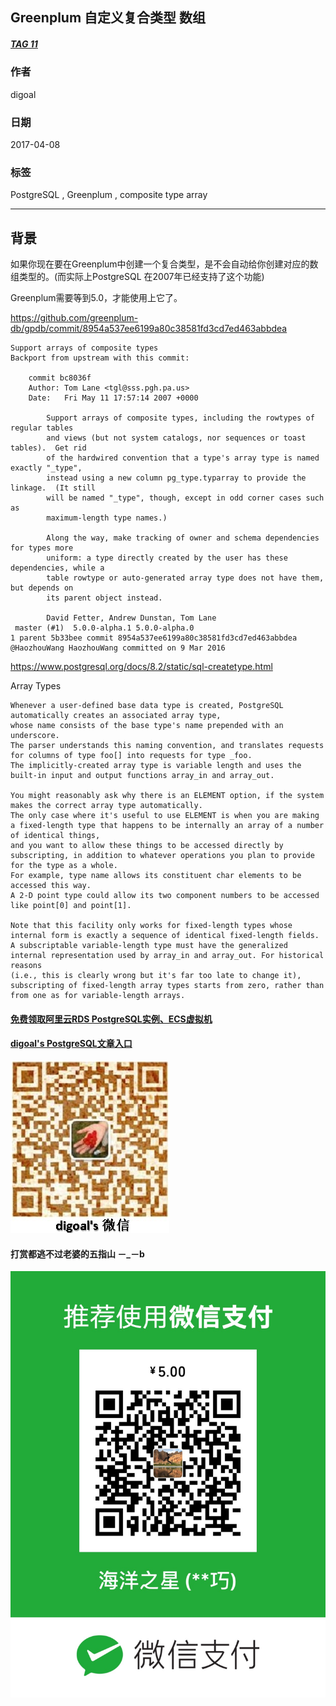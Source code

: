 ## Greenplum 自定义复合类型 数组  
##### [TAG 11](../class/11.md)
                                      
### 作者                                         
digoal                                 
                                  
### 日期                                                                                                     
2017-04-08                                
                                     
### 标签                                  
PostgreSQL , Greenplum , composite type array   
                                                                                                        
----                                                                                                  
                                                                                                           
## 背景                          
如果你现在要在Greenplum中创建一个复合类型，是不会自动给你创建对应的数组类型的。(而实际上PostgreSQL 在2007年已经支持了这个功能)  
  
Greenplum需要等到5.0，才能使用上它了。  
  
https://github.com/greenplum-db/gpdb/commit/8954a537ee6199a80c38581fd3cd7ed463abbdea  
  
```  
Support arrays of composite types  
Backport from upstream with this commit:  
  
    commit bc8036f  
    Author: Tom Lane <tgl@sss.pgh.pa.us>  
    Date:   Fri May 11 17:57:14 2007 +0000  
  
        Support arrays of composite types, including the rowtypes of regular tables  
        and views (but not system catalogs, nor sequences or toast tables).  Get rid  
        of the hardwired convention that a type's array type is named exactly "_type",  
        instead using a new column pg_type.typarray to provide the linkage.  (It still  
        will be named "_type", though, except in odd corner cases such as  
        maximum-length type names.)  
  
        Along the way, make tracking of owner and schema dependencies for types more  
        uniform: a type directly created by the user has these dependencies, while a  
        table rowtype or auto-generated array type does not have them, but depends on  
        its parent object instead.  
  
        David Fetter, Andrew Dunstan, Tom Lane  
 master (#1)  5.0.0-alpha.1 5.0.0-alpha.0  
1 parent 5b33bee commit 8954a537ee6199a80c38581fd3cd7ed463abbdea @HaozhouWang HaozhouWang committed on 9 Mar 2016  
```  
  
https://www.postgresql.org/docs/8.2/static/sql-createtype.html  
  
Array Types  
  
```  
Whenever a user-defined base data type is created, PostgreSQL automatically creates an associated array type,   
whose name consists of the base type's name prepended with an underscore.   
The parser understands this naming convention, and translates requests for columns of type foo[] into requests for type _foo.   
The implicitly-created array type is variable length and uses the built-in input and output functions array_in and array_out.  
  
You might reasonably ask why there is an ELEMENT option, if the system makes the correct array type automatically.   
The only case where it's useful to use ELEMENT is when you are making a fixed-length type that happens to be internally an array of a number of identical things,  
and you want to allow these things to be accessed directly by subscripting, in addition to whatever operations you plan to provide for the type as a whole.   
For example, type name allows its constituent char elements to be accessed this way.   
A 2-D point type could allow its two component numbers to be accessed like point[0] and point[1].   
  
Note that this facility only works for fixed-length types whose internal form is exactly a sequence of identical fixed-length fields.   
A subscriptable variable-length type must have the generalized internal representation used by array_in and array_out. For historical reasons   
(i.e., this is clearly wrong but it's far too late to change it),   
subscripting of fixed-length array types starts from zero, rather than from one as for variable-length arrays.  
```  
  
  
  
  
  
  
  
  
  
  
  
  
  
#### [免费领取阿里云RDS PostgreSQL实例、ECS虚拟机](https://free.aliyun.com/ "57258f76c37864c6e6d23383d05714ea")
  
  
#### [digoal's PostgreSQL文章入口](https://github.com/digoal/blog/blob/master/README.md "22709685feb7cab07d30f30387f0a9ae")
  
  
![digoal's weixin](../pic/digoal_weixin.jpg "f7ad92eeba24523fd47a6e1a0e691b59")
  
  
  
  
  
  
#### 打赏都逃不过老婆的五指山 －_－b  
![wife's weixin ds](../pic/wife_weixin_ds.jpg "acd5cce1a143ef1d6931b1956457bc9f")
  
